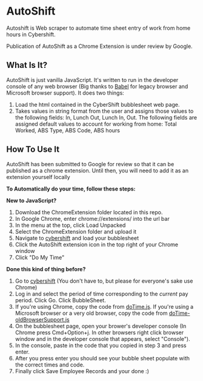 # AutoShift
Autoshift is Web scraper to automate time sheet entry of work from home hours in Cybershift.

Publication of AutoShift as a Chrome Extension is under review by Google.

## What Is It?
 AutoShift is just vanilla JavaScript. It's written to run in the developer console of any web browser (Big thanks to [Babel](https://babeljs.io/) for legacy browser and Microsoft browser support).
 It does two things:
 1. Load the html contained in the CyberShift bubblesheet web page.
 2. Takes values in string format from the user and assigns those values to the following fields: In, Lunch Out, Lunch In, Out. The following fields are assigned default values to account for working from home: Total Worked, ABS Type, ABS Code, ABS hours

## How To Use It

AutoShift has been submitted to Google for review so that it can be published as a chrome extension. Until then, you will need to add it as an extension yourself locally

**To Automatically do your time,  follow these steps:**

**New to JavaScript?**
1. Download the ChromeExtension folder located in this repo.
2. In Google Chrome, enter chrome://extensions/ into the url bar
3. In the menu at the top, click Load Unpacked
4. Select the ChromeExtension folder and upload it
5. Navigate to [cybershift](https://nycdoe.cybershift.net/) and load your bubblesheet
6. Click the AutoShift extension icon in the top right of your Chrome window
7. Click "Do My Time"

**Done this kind of thing before?**
1. Go to [cybershift](https://nycdoe.cybershift.net/) (You don't have to, but please for everyone's sake use Chrome)
2. Log in and select the period of time corresponding to the *current* pay period. Click Go. Click BubbleSheet.
3. If you're using Chrome, copy the code from [doTime.js](https://github.com/nries1/AutoShift/blob/master/doTime.js). If you're using a Microsoft browser or a very old browser, copy the code from [doTime-oldBrowserSupport.js](https://github.com/nries1/AutoShift/blob/master/doTime-oldBrowserSupport.js)
4. On the bubblesheet page, open your brower's developer console (In Chrome press Cmd+Option+j. In other browsers right click browser window and in the developer console that appears, select "Console").
6. In the console, paste in the code that you copied in step 3 and press enter.
8. After you press enter you should see your bubble sheet populate with the correct times and code.
9. Finally click Save Employee Records and your done :)
